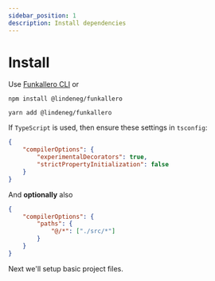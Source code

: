 ```yaml
---
sidebar_position: 1
description: Install dependencies
---
```


# Install

Use [Funkallero CLI](/docs/cli/manage-docs-versions) or

`npm install @lindeneg/funkallero`

`yarn add @lindeneg/funkallero`

If `TypeScript` is used, then ensure these settings in `tsconfig`:

```json
{
    "compilerOptions": {
        "experimentalDecorators": true,
        "strictPropertyInitialization": false
    }
}
```

And **optionally** also

```json
{
    "compilerOptions": {
        "paths": {
            "@/*": ["./src/*"]
        }
    }
}
```

Next we'll setup basic project files.
